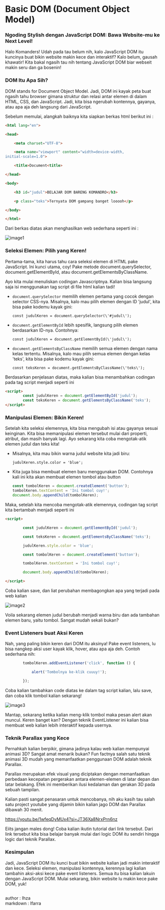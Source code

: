 # Basic DOM (Document Object Model)

### Ngoding Stylish dengan JavaScript DOM: Bawa Website-mu ke Next Level!

Halo Komanders! Udah pada tau belum nih, kalo JavaScript DOM itu
kuncinya buat bikin website makin kece dan interaktif? Kalo belum,
gausah khawatir! Kita bakal ngasih tau nih tentang JavaScript DOM biar
webseit makin seru dan ga bosenin!

### DOM Itu Apa Sih?

DOM stands for Document Object Model. Jadi, DOM ini kayak peta buat
ngasih tahu browser gimana struktur dan relasi antar elemen di dalam
HTML, CSS, dan JavaScript. Jadi, kita bisa ngerubah kontennya, gayanya,
atau apa aja deh langsung dari JavaScript.

Sebelum memulai, alangkah baiknya kita siapkan berkas html berikut ini :

```html
<html lang="en">

<head>

    <meta charset="UTF-8">

    <meta name="viewport" content="width=device-width,
initial-scale=1.0">

    <title>Document<title>

</head>

<body>

    <h3 id="judul">BELAJAR DOM BARENG KOMANDRO</h3>

    <p class="teks">Ternyata DOM gampang banget looooh</p>

</body>

</html>
```

Dari berkas diatas akan menghasilkan web sederhana seperti ini :

![image1](https://github.com/Komandro-CCIT/Komandro-Archive/assets/125471579/995711a3-a931-4609-8623-294a18b45914)

### Seleksi Elemen: Pilih yang Keren!

Pertama-tama, kita harus tahu cara seleksi elemen di HTML pake
JavaScript. Ini kunci utama, coy! Pake metode document.querySelector,
document.getElementById, atau document.getElementsByClassName.

Ayo kita mulai menuliskan codingan Javascriptnya. Kalian bisa langsung
saja isi menggunakan tag script di file html kalian tadi!

-   ```document.querySelector``` memilih elemen pertama yang cocok dengan
    selector CSS-nya. Misalnya, kalo mau pilih elemen dengan ID
    'judul', kita bisa pake kodemu kayak gini:

    ```const judulKeren = document.querySelector(\'#judul\');```

-   ```document.getElementById``` lebih spesifik, langsung pilih elemen
    berdasarkan ID-nya. Contohnya:
    
    ```const judulKeren = document.getElementById(\'judul\');```

-   ```document.getElementsByClassName``` memilih semua elemen dengan nama
    kelas tertentu. Misalnya, kalo mau pilih semua elemen dengan kelas
    'teks', kita bisa pake kodemu kayak gini:

    ```const teksKeren = document.getElementsByClassName(\'teks\');```

Berdasarkan penjelasan diatas, maka kalian bisa menambahkan codingan
pada tag script menjadi seperti ini

```html
<script>
        const judulKeren = document.getElementById('judul');
        const teksKeren = document.getElementsByClassName('teks');
</script>
```
### Manipulasi Elemen: Bikin Keren!

Setelah kita seleksi elemennya, kita bisa mengubah isi atau gayanya
sesuai keinginan. Kita bisa memanipulasi elemen tersebut mulai dari
properti, atribut, dan masih banyak lagi. Ayo sekarang kita coba
mengotak-atik elemen judul dan teks kita!

-   Misalnya, kita mau bikin warna judul website kita jadi biru:

    ```judulKeren.style.color = 'blue';``` 

-   Kita juga bisa membuat elemen baru menggunakan DOM. Contohnya kali
    ini kita akan membuat elemen tombol atau button

    ```js
    const tombolKeren = document.createElement('button');
    tombolKeren.textContent = 'Ini tombol cuy!';
    document.body.appendChild(tombolKeren);
    ```

Maka, setelah kita mencoba mengotak-atik elemennya, codingan tag script
kita bertambah menjadi seperti ini

```html
<script>

        const judulKeren = document.getElementById('judul');

        const teksKeren = document.getElementsByClassName('teks');

        judulKeren.style.color = 'blue';

        const tombolKeren = document.createElement('button');

        tombolKeren.textContent = 'Ini tombol cuy!';

        document.body.appendChild(tombolKeren);

</script>
```

Coba kalian save, dan liat perubahan membagongkan apa yang terjadi pada
web kalian

![image2](https://github.com/Komandro-CCIT/Komandro-Archive/assets/125471579/c7d41870-c315-40d6-ab07-4a15918213f0)

Voila sekarang elemen judul berubah menjadi warna biru dan ada tambahan
elemen baru, yaitu tombol. Sangat mudah sekali bukan?

### Event Listeners buat Aksi Keren

Nah, yang paling bikin keren dari DOM itu aksinya! Pake event listeners,
lu bisa nangkep aksi user kayak klik, hover, atau apa aja deh. Contoh
sederhana nih:

```js
        tombolKeren.addEventListener('click', function () {

            alert('Tombolnya ke-klik cuuuy!');

        });
```

Coba kalian tambahkan code diatas ke dalam tag script kalian, lalu save,
dan coba klik tombol kalian sekarang!

![image3](https://github.com/Komandro-CCIT/Komandro-Archive/assets/125471579/602ee43a-007d-4690-97e8-9d1a926640a2)


Mantap, sekarang ketika kalian meng-klik tombol maka pesan alert akan
muncul. Keren banget kan? Dengan teknik EventListener ini kalian bisa
membuat web kalian lebih interaktif kepada usernya.

### Teknik Parallax yang Kece

Pernahkah kalian berpikir, gimana jadinya kalau web kalian mempunyai
animasi 3D? Sangat amat menarik bukan? Fun factnya salah satu teknik
animasi 3D mudah yang memanfaatkan penggunaan DOM adalah teknik
Parallax.

Parallax merupakan efek visual yang diciptakan dengan memanfaatkan
perbedaan kecepatan pergerakan antara elemen-elemen di latar depan dan
latar belakang. Efek ini memberikan ilusi kedalaman dan gerakan 3D pada
sebuah tampilan.

Kalian pasti sangat penasaran untuk mencobanya, nih aku kasih tau salah
satu project youtube yang dijamin bikin kalian jago DOM dan Parallax
dibawah 30 menit.

<https://youtu.be/1wfeqDyMUx4?si=JT36Xa8NrxPrn6nz>

Eiits jangan males dong! Coba kalian ikutin tutorial dari link tersebut.
Dari link tersebut kita bisa belajar banyak mulai dari logic DOM itu
sendiri hingga logic dari teknik Parallax.

### Kesimpulan

Jadi, JavaScript DOM itu kunci buat bikin website kalian jadi makin
interaktif dan kece. Seleksi elemen, manipulasi kontennya, kerennya lagi
kalian tambahin aksi-aksi kece pake event listeners. Semua itu bisa
kalian lakuin dengan JavaScript DOM. Mulai sekarang, bikin website lu
makin kece pake DOM, yuk!

##
author : Ihza  
markdown : Ifarra
